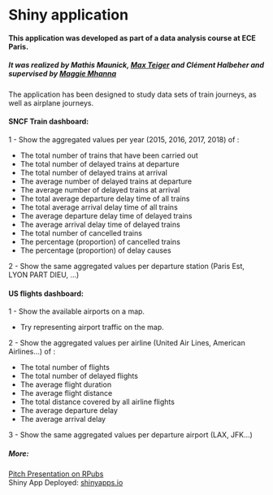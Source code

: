 # Shiny application

#### This application was developed as part of a data analysis course at ECE Paris. 
##### It was realized by Mathis Maunick, [Max Teiger](https://www.linkedin.com/in/max-teiger/) and Clément Halbeher and supervised by [Maggie Mhanna](https://www.linkedin.com/in/mmhanna) 

The application has been designed to study data sets of train journeys, as well as airplane journeys.

#### SNCF Train dashboard:

1 - Show the aggregated values per year (2015, 2016, 2017, 2018) of :

* The total number of trains that have been carried out
* The total number of delayed trains at departure
* The total number of delayed trains at arrival
* The average number of delayed trains at departure
* The average number of delayed trains at arrival
* The total average departure delay time of all trains
* The total average arrival delay time of all trains
* The average departure delay time of delayed trains
* The average arrival delay time of delayed trains
* The total number of cancelled trains
* The percentage (proportion) of cancelled trains
* The percentage (proportion) of delay causes

2 - Show the same aggregated values per departure station (Paris Est, LYON PART DIEU, ...)

#### US flights dashboard: 

1 - Show the available airports on a map.
* Try representing airport traffic on the map.
  
2 - Show the aggregated values per airline (United Air Lines, American Airlines...) of : 

* The total number of flights
* The total number of delayed flights
* The average flight duration
* The average flight distance
* The total distance covered by all airline flights
* The average departure delay
* The average arrival delay

3 - Show the same aggregated values per departure airport (LAX, JFK...)

##### More:
[Pitch Presentation on RPubs](http://rpubs.com/clementhbr/562419)
<br>Shiny App Deployed: [shinyapps.io](https://mathismaunick.shinyapps.io/projet_R-master/?fbclid=IwAR0LAbezLiRGOyd95a666izogc10pB5ur_B8KuggKD_s0OJI6gcnXdD8FqY)